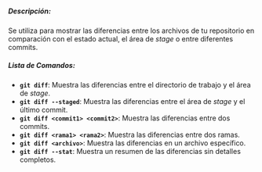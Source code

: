 ##### *Descripción*:
Se utiliza para mostrar las diferencias entre los archivos de tu repositorio en comparación con el estado actual, el área de _stage_ o entre diferentes commits.
##### Lista de Comandos:
- **`git diff`**: Muestra las diferencias entre el directorio de trabajo y el área de _stage_.
- **`git diff --staged`**: Muestra las diferencias entre el área de _stage_ y el último commit.
- **`git diff <commit1> <commit2>`**: Muestra las diferencias entre dos commits.
- **`git diff <rama1> <rama2>`**: Muestra las diferencias entre dos ramas.
- **`git diff <archivo>`**: Muestra las diferencias en un archivo específico.
- **`git diff --stat`**: Muestra un resumen de las diferencias sin detalles completos.